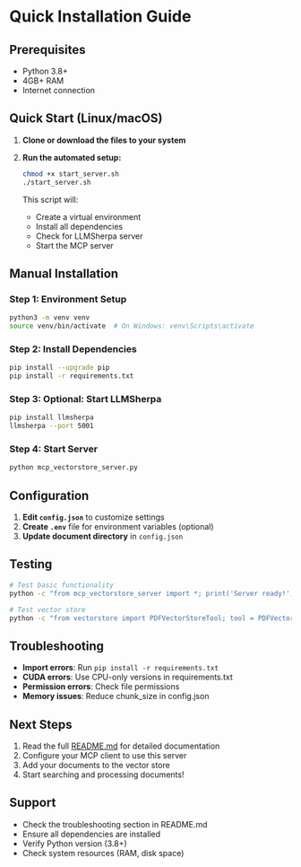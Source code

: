 # Quick Installation Guide

## Prerequisites

- Python 3.8+
- 4GB+ RAM
- Internet connection

## Quick Start (Linux/macOS)

1. **Clone or download the files to your system**

2. **Run the automated setup:**
   ```bash
   chmod +x start_server.sh
   ./start_server.sh
   ```

   This script will:
   - Create a virtual environment
   - Install all dependencies
   - Check for LLMSherpa server
   - Start the MCP server

## Manual Installation

### Step 1: Environment Setup
```bash
python3 -m venv venv
source venv/bin/activate  # On Windows: venv\Scripts\activate
```

### Step 2: Install Dependencies
```bash
pip install --upgrade pip
pip install -r requirements.txt
```

### Step 3: Optional: Start LLMSherpa
```bash
pip install llmsherpa
llmsherpa --port 5001
```

### Step 4: Start Server
```bash
python mcp_vectorstore_server.py
```

## Configuration

1. **Edit `config.json`** to customize settings
2. **Create `.env`** file for environment variables (optional)
3. **Update document directory** in `config.json`

## Testing

```bash
# Test basic functionality
python -c "from mcp_vectorstore_server import *; print('Server ready!')"

# Test vector store
python -c "from vectorstore import PDFVectorStoreTool; tool = PDFVectorStoreTool(); print(f'Documents: {tool.vectorstore_get_num_items()}')"
```

## Troubleshooting

- **Import errors**: Run `pip install -r requirements.txt`
- **CUDA errors**: Use CPU-only versions in requirements.txt
- **Permission errors**: Check file permissions
- **Memory issues**: Reduce chunk_size in config.json

## Next Steps

1. Read the full [README.md](README.md) for detailed documentation
2. Configure your MCP client to use this server
3. Add your documents to the vector store
4. Start searching and processing documents!

## Support

- Check the troubleshooting section in README.md
- Ensure all dependencies are installed
- Verify Python version (3.8+)
- Check system resources (RAM, disk space) 